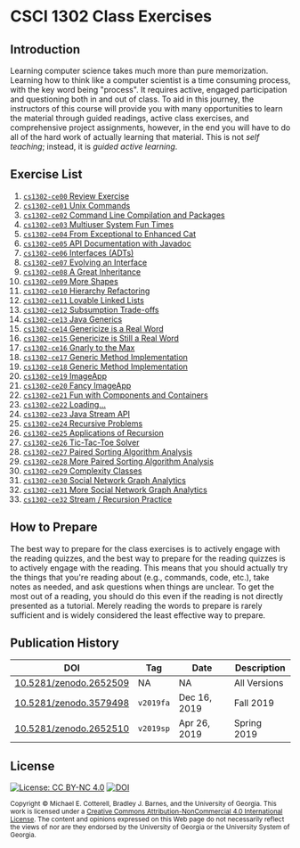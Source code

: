 # CSCI 1302 Class Exercises

## Introduction 

Learning computer science takes much more than pure memorization. Learning how
to think like a computer scientist is a time consuming process, with the key
word being "process". It requires active, engaged participation and questioning
both in and out of class. To aid in this journey, the instructors of this 
course will provide you with many opportunities to learn the material through 
guided readings, active class exercises, and comprehensive project assignments,
however, in the end you will have to do all of the hard work of actually learning 
that material. This is not *self teaching*; instead, it is *guided active learning*.

## Exercise List 

1. [`cs1302-ce00` Review Exercise](https://github.com/cs1302uga/cs1302-ce00)
1. [`cs1302-ce01` Unix Commands](https://github.com/cs1302uga/cs1302-ce01)
1. [`cs1302-ce02` Command Line Compilation and Packages](https://github.com/cs1302uga/cs1302-ce02)
1. [`cs1302-ce03` Multiuser System Fun Times](https://github.com/cs1302uga/cs1302-ce03)
1. [`cs1302-ce04` From Exceptional to Enhanced Cat](https://github.com/cs1302uga/cs1302-ce04)
1. [`cs1302-ce05` API Documentation with Javadoc](https://github.com/cs1302uga/cs1302-ce05)
1. [`cs1302-ce06` Interfaces (ADTs)](https://github.com/cs1302uga/cs1302-ce06)
1. [`cs1302-ce07` Evolving an Interface](https://github.com/cs1302uga/cs1302-ce07)
1. [`cs1302-ce08` A Great Inheritance](https://github.com/cs1302uga/cs1302-ce08)
1. [`cs1302-ce09` More Shapes](https://github.com/cs1302uga/cs1302-ce09)
1. [`cs1302-ce10` Hierarchy Refactoring](https://github.com/cs1302uga/cs1302-ce10)
1. [`cs1302-ce11` Lovable Linked Lists](https://github.com/cs1302uga/cs1302-ce11)
1. [`cs1302-ce12` Subsumption Trade-offs](https://github.com/cs1302uga/cs1302-ce12)
1. [`cs1302-ce13` Java Generics](https://github.com/cs1302uga/cs1302-ce13)
1. [`cs1302-ce14` Genericize is a Real Word](https://github.com/cs1302uga/cs1302-ce14)
1. [`cs1302-ce15` Genericize is Still a Real Word](https://github.com/cs1302uga/cs1302-ce15)
1. [`cs1302-ce16` Gnarly to the Max](https://github.com/cs1302uga/cs1302-ce16)
1. [`cs1302-ce17` Generic Method Implementation](https://github.com/cs1302uga/cs1302-ce17)
1. [`cs1302-ce18` Generic Method Implementation](https://github.com/cs1302uga/cs1302-ce18)
1. [`cs1302-ce19` ImageApp](https://github.com/cs1302uga/cs1302-ce19)
1. [`cs1302-ce20` Fancy ImageApp](https://github.com/cs1302uga/cs1302-ce20)
1. [`cs1302-ce21` Fun with Components and Containers](https://github.com/cs1302uga/cs1302-ce21)
1. [`cs1302-ce22` Loading...](https://github.com/cs1302uga/cs1302-ce22)
1. [`cs1302-ce23` Java Stream API](https://github.com/cs1302uga/cs1302-ce23)
1. [`cs1302-ce24` Recursive Problems](https://github.com/cs1302uga/cs1302-ce24)
1. [`cs1302-ce25` Applications of Recursion](https://github.com/cs1302uga/cs1302-ce25)
1. [`cs1302-ce26` Tic-Tac-Toe Solver](https://github.com/cs1302uga/cs1302-ce26)
1. [`cs1302-ce27` Paired Sorting Algorithm Analysis](https://github.com/cs1302uga/cs1302-ce27)
1. [`cs1302-ce28` More Paired Sorting Algorithm Analysis](https://github.com/cs1302uga/cs1302-ce28)
1. [`cs1302-ce29` Complexity Classes](https://github.com/cs1302uga/cs1302-ce29)
1. [`cs1302-ce30` Social Network Graph Analytics](https://github.com/cs1302uga/cs1302-ce30)
1. [`cs1302-ce31` More Social Network Graph Analytics](https://github.com/cs1302uga/cs1302-ce31)
1. [`cs1302-ce32` Stream / Recursion Practice](https://github.com/cs1302uga/cs1302-ce32)

## How to Prepare

The best way to prepare for the class exercises is to actively engage with the reading 
quizzes, and the best way to prepare for the reading quizzes is to actively engage with 
the reading. This means that you should actually try the things that you're reading about
(e.g., commands, code, etc.), take notes as needed, and ask questions when things are unclear. 
To get the most out of a reading, you should do this even if the reading is not directly 
presented as a tutorial. Merely reading the words to prepare is rarely sufficient and is
widely considered the least effective way to prepare.  

## Publication History

| DOI | Tag | Date | Description |
|-----|-----|------|-------------|
| [10.5281/zenodo.2652509](https://doi.org/10.5281/zenodo.2652509) | NA        | NA           | All Versions |
| [10.5281/zenodo.3579498](https://doi.org/10.5281/zenodo.3579498) | `v2019fa` | Dec 16, 2019 | Fall 2019    |
| [10.5281/zenodo.2652510](https://doi.org/10.5281/zenodo.2652510) | `v2019sp` | Apr 26, 2019 | Spring 2019  |

## License

[![License: CC BY-NC 4.0](https://img.shields.io/badge/License-CC%20BY--NC%204.0-lightgrey.svg)](http://creativecommons.org/licenses/by-nc/4.0/) [![DOI](https://zenodo.org/badge/DOI/10.5281/zenodo.2652509.svg)](https://doi.org/10.5281/zenodo.2652509)

<small>
Copyright &copy; Michael E. Cotterell, Bradley J. Barnes, and the University of Georgia.
This work is licensed under 
a <a rel="license" href="http://creativecommons.org/licenses/by-nc/4.0/">Creative Commons Attribution-NonCommercial 4.0 International License</a>.
The content and opinions expressed on this Web page do not necessarily reflect the views of nor are they endorsed by the University of Georgia or the University System of Georgia.
